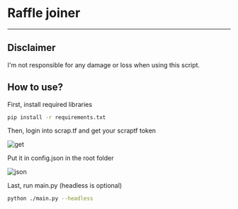 # Raffle joiner

---

## Disclaimer

I'm not responsible for any damage or loss when using this script.

## How to use?

First, install required libraries  

```bash
pip install -r requirements.txt
```
Then, login into scrap.tf and get your scraptf token 

![get](path) 

Put it in config.json in the root folder

![json](path) 

Last, run main.py (headless is optional)

```bash
python ./main.py --headless
```
